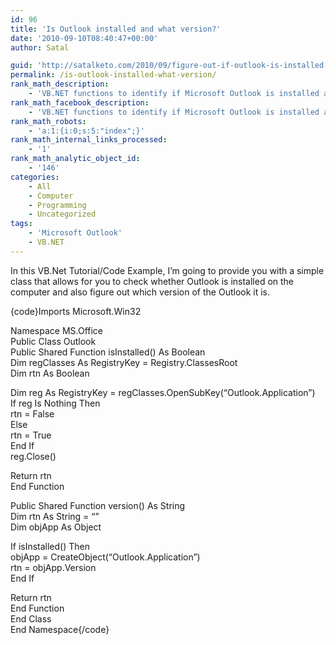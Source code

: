 ```yaml
---
id: 96
title: 'Is Outlook installed and what version?'
date: '2010-09-10T08:40:47+00:00'
author: Satal

guid: 'http://satalketo.com/2010/09/figure-out-if-outlook-is-installed-and-what-version-it-is/'
permalink: /is-outlook-installed-what-version/
rank_math_description:
    - 'VB.NET functions to identify if Microsoft Outlook is installed and what version of Outlook it is'
rank_math_facebook_description:
    - 'VB.NET functions to identify if Microsoft Outlook is installed and what version of Outlook it is'
rank_math_robots:
    - 'a:1:{i:0;s:5:"index";}'
rank_math_internal_links_processed:
    - '1'
rank_math_analytic_object_id:
    - '146'
categories:
    - All
    - Computer
    - Programming
    - Uncategorized
tags:
    - 'Microsoft Outlook'
    - VB.NET
---
```


In this VB.Net Tutorial/Code Example, I’m going to provide you with a simple class that allows for you to check whether Outlook is installed on the computer and also figure out which version of the Outlook it is.

{code}Imports Microsoft.Win32

Namespace MS.Office  
Public Class Outlook  
Public Shared Function isInstalled() As Boolean  
Dim regClasses As RegistryKey = Registry.ClassesRoot  
Dim rtn As Boolean

Dim reg As RegistryKey = regClasses.OpenSubKey(“Outlook.Application”)  
If reg Is Nothing Then  
rtn = False  
Else  
rtn = True  
End If  
reg.Close()

Return rtn  
End Function

Public Shared Function version() As String  
Dim rtn As String = “”  
Dim objApp As Object

If isInstalled() Then  
objApp = CreateObject(“Outlook.Application”)  
rtn = objApp.Version  
End If

Return rtn  
End Function  
End Class  
End Namespace{/code}